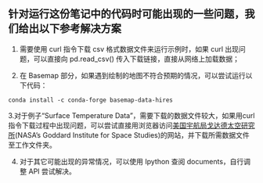## 针对运行这份笔记中的代码时可能出现的一些问题，我们给出以下参考解决方案

1. 需要使用 curl 指令下载 csv 格式数据文件来运行示例时，如果 curl 出现问题，可以直接向 pd.read_csv() 传入下载链接，直接从网络上加载数据；

2. 在 Basemap 部分，如果遇到绘制的地图不符合预期的情况，可以尝试运行以下代码：

```
conda install -c conda-forge basemap-data-hires
```

3.对于例子“Surface Temperature Data”，需要下载的数据文件较大，如果用curl指令下载过程中出现问题，可以尝试直接用浏览器访问[美国宇航局戈达德太空研究所](http://data.giss.nasa.gov/)(NASA’s Goddard Institute for Space Studies)的网站，并下载所需数据文件至工作文件夹。

4. 对于其它可能出现的异常情况，可以使用 Ipython 查阅 documents，自行调整 API 尝试解决。

